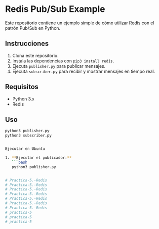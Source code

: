 # Redis Pub/Sub Example

Este repositorio contiene un ejemplo simple de cómo utilizar Redis con el patrón Pub/Sub en Python.

## Instrucciones

1. Clona este repositorio.
2. Instala las dependencias con `pip3 install redis`.
3. Ejecuta `publisher.py` para publicar mensajes.
4. Ejecuta `subscriber.py` para recibir y mostrar mensajes en tiempo real.

## Requisitos

- Python 3.x
- Redis

## Uso

```bash
python3 publisher.py
python3 subscriber.py


Ejecutar en Ubuntu

1. **Ejecutar el publicador:**
   ```bash
   python3 publisher.py


# Practica-5.-Redis
# Practica-5.-Redis
# Practica-5.-Redis
# Practica-5.-Redis
# Practica-5.-Redis
# Practica-5.-Redis
# Practica-5.-Redis
# practica-5
# practica-5
# practica-5
